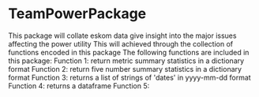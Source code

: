 # TeamPowerPackage
This package will collate eskom data give insight into the major issues affecting the power utility
This will achieved through the collection of functions encoded in this package
The following functions are included in this package:
Function 1: return metric summary statistics in a dictionary format
Function 2: return five number summary statistics in a dictionary format
Function 3: returns a list of strings of 'dates' in yyyy-mm-dd format
Function 4: returns a dataframe 
Function 5: 
